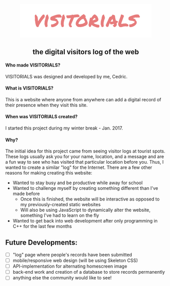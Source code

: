 <p align="center">
  <img src="https://raw.githubusercontent.com/cedricium/visitorials/gh-pages/img/visitorialsLogo.png">
</p>

<h2 align="center">the digital visitors log of the web</h2>

#### Who made VISITORIALS?
VISITORIALS was designed and developed by me, Cedric.
#### What is VISITORIALS?
This is a website where anyone from anywhere can add a digital record of their presence when they visit this site.

#### When was VISITORIALS created?
I started this project during my winter break - Jan. 2017.

#### Why?
The initial idea for this project came from seeing visitor logs at tourist spots. These logs usually ask you for your name, location, and a message and are a fun way to see who has visited that particular location before you. Thus, I wanted to create a similar "log" for the Internet. There are a few other reasons for making creating this website:

* Wanted to stay busy and be productive while away for school
* Wanted to challenge myself by creating something different than I've made before
  * Once this is finished, the website will be interactive as opposed to my previously-created static websites
  * Will also be using JavaScript to dynamically alter the website, something I've had to learn on the fly
* Wanted to get back into web development after only programming in C++ for the last few months

## Future Developments:
- [ ] "log" page where people's records have been submitted
- [ ] mobile/responsive web design (will be using Skeleton CSS)
- [ ] API-implementation for alternating homescreen image
- [ ] back-end work and creation of a database to store records permanently
- [ ] anything else the community would like to see!

